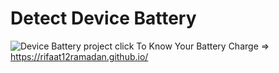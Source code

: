 # Detect Device Battery
![Device Battery project](https://github.com/Rifaat12ramadan/Rifaat12ramadan.github.io/assets/87676973/b01434ad-a1b6-406a-9bc5-ec25b650be6d)
    click To Know Your Battery Charge => https://rifaat12ramadan.github.io/
